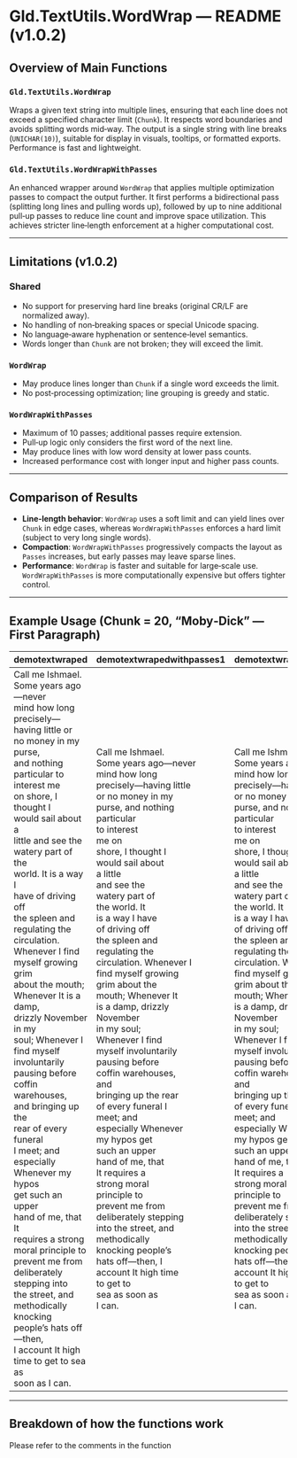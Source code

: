 # Gld.TextUtils.WordWrap — README (v1.0.2)

## Overview of Main Functions

### `Gld.TextUtils.WordWrap`
Wraps a given text string into multiple lines, ensuring that each line does not exceed a specified character limit (`Chunk`). It respects word boundaries and avoids splitting words mid‑way. The output is a single string with line breaks (`UNICHAR(10)`), suitable for display in visuals, tooltips, or formatted exports. Performance is fast and lightweight.

### `Gld.TextUtils.WordWrapWithPasses`
An enhanced wrapper around `WordWrap` that applies multiple optimization passes to compact the output further. It first performs a bidirectional pass (splitting long lines and pulling words up), followed by up to nine additional pull‑up passes to reduce line count and improve space utilization. This achieves stricter line‑length enforcement at a higher computational cost.

---

## Limitations (v1.0.2)

### Shared
- No support for preserving hard line breaks (original CR/LF are normalized away).
- No handling of non‑breaking spaces or special Unicode spacing.
- No language‑aware hyphenation or sentence‑level semantics.
- Words longer than `Chunk` are not broken; they will exceed the limit.

### `WordWrap`
- May produce lines longer than `Chunk` if a single word exceeds the limit.
- No post‑processing optimization; line grouping is greedy and static.

### `WordWrapWithPasses`
- Maximum of 10 passes; additional passes require extension.
- Pull‑up logic only considers the first word of the next line.
- May produce lines with low word density at lower pass counts.
- Increased performance cost with longer input and higher pass counts.

---

## Comparison of Results

- **Line‑length behavior**: `WordWrap` uses a soft limit and can yield lines over `Chunk` in edge cases, whereas `WordWrapWithPasses` enforces a hard limit (subject to very long single words).
- **Compaction**: `WordWrapWithPasses` progressively compacts the layout as `Passes` increases, but early passes may leave sparse lines.
- **Performance**: `WordWrap` is faster and suitable for large‑scale use. `WordWrapWithPasses` is more computationally expensive but offers tighter control.

---

## Example Usage (Chunk = 20, “Moby‑Dick” — First Paragraph)

| demotextwraped | demotextwrapedwithpasses1 | demotextwrapedwithpasses5 | demotextwrapedwithpasses10 |
|---|---|---|---|
| Call me Ishmael.<br>Some years ago—never<br>mind how long<br>precisely—having little or<br>no money in my purse,<br>and nothing<br>particular to interest me<br>on shore, I thought I<br>would sail about a<br>little and see the<br>watery part of the<br>world. It is a way I<br>have of driving off<br>the spleen and<br>regulating the<br>circulation. Whenever I find<br>myself growing grim<br>about the mouth;<br>Whenever It is a damp,<br>drizzly November in my<br>soul; Whenever I<br>find myself<br>involuntarily pausing before<br>coffin warehouses,<br>and bringing up the<br>rear of every funeral<br>I meet; and<br>especially Whenever my hypos<br>get such an upper<br>hand of me, that It<br>requires a strong<br>moral principle to<br>prevent me from<br>deliberately stepping into<br>the street, and<br>methodically knocking<br>people’s hats off—then,<br>I account It high<br>time to get to sea as<br>soon as I can. | Call me Ishmael.<br>Some years ago—never<br>mind how long<br>precisely—having little<br>or no money in my<br>purse, and nothing<br>particular<br>to interest<br>me on<br>shore, I thought I<br>would sail about<br>a little<br>and see the<br>watery part of<br>the world. It<br>is a way I have<br>of driving off<br>the spleen and<br>regulating the<br>circulation. Whenever I<br>find myself growing<br>grim about the<br>mouth; Whenever It<br>is a damp, drizzly<br>November<br>in my soul;<br>Whenever I find<br>myself involuntarily<br>pausing before<br>coffin warehouses,<br>and<br>bringing up the rear<br>of every funeral I<br>meet; and<br>especially Whenever<br>my hypos get<br>such an upper<br>hand of me, that<br>It requires a<br>strong moral<br>principle to<br>prevent me from<br>deliberately stepping<br>into the street, and<br>methodically<br>knocking people’s<br>hats off—then, I<br>account It high time<br>to get to<br>sea as soon as<br>I can. | Call me Ishmael.<br>Some years ago—never<br>mind how long<br>precisely—having little<br>or no money in my<br>purse, and nothing<br>particular<br>to interest<br>me on<br>shore, I thought I<br>would sail about<br>a little<br>and see the<br>watery part of<br>the world. It<br>is a way I have<br>of driving off<br>the spleen and<br>regulating the<br>circulation. Whenever I<br>find myself growing<br>grim about the<br>mouth; Whenever It<br>is a damp, drizzly<br>November<br>in my soul;<br>Whenever I find<br>myself involuntarily<br>pausing before<br>coffin warehouses,<br>and<br>bringing up the rear<br>of every funeral I<br>meet; and<br>especially Whenever<br>my hypos get<br>such an upper<br>hand of me, that<br>It requires a<br>strong moral<br>principle to<br>prevent me from<br>deliberately stepping<br>into the street, and<br>methodically<br>knocking people’s<br>hats off—then, I<br>account It high time<br>to get to<br>sea as soon as<br>I can. | Call me Ishmael.<br>Some years ago—never<br>mind how long<br>precisely—having little<br>or no money in my<br>purse, and nothing<br>particular to<br>interest me on<br>shore, I thought I<br>would sail about a<br>little and see<br>the watery part<br>of the world.<br>It is a<br>way I have<br>of driving off<br>the spleen<br>and<br>regulating the<br>circulation. Whenever I<br>find myself growing<br>grim about the<br>mouth; Whenever It<br>is a damp, drizzly<br>November in my soul;<br>Whenever I find<br>myself involuntarily<br>pausing before<br>coffin warehouses,<br>and bringing up the<br>rear of every<br>funeral I meet; and<br>especially<br>Whenever my hypos<br>get such an upper<br>hand of me, that<br>It requires a<br>strong moral<br>principle to prevent<br>me from<br>deliberately<br>stepping into the<br>street, and<br>methodically<br>knocking people’s<br>hats off—then, I<br>account It high time<br>to get to sea as<br>soon as I can. |

---

## Breakdown of how the functions work

Please refer to the comments in the function